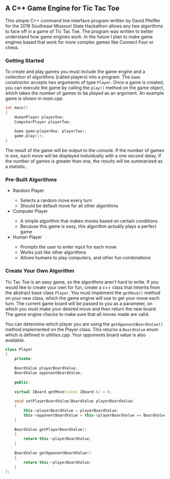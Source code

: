 ## A C++ Game Engine for Tic Tac Toe

This simple C++ command line interface program written by David Pfeiffer for the 2016 Southeast Missouri State Hackathon allows any two algorithms to face off in a game of Tic Tac Toe. The program was written to better understand how game engines work. In the future I plan to make game engines based that work for more complex games like Connect Four or chess.

### Getting Started

To create and play games you must include the game engine and a collection of algorithms (called players) into a program. The <code>Game</code> constructor accepts two arguments of type <code>Player</code>. Once a game is created, you can execute the game by calling the <code>play()</code> method on the game object, which takes the number of games to be played as an argument. An example game is shown in <i>main.cpp</i>.

```c++
int main()
{
	HumanPlayer playerOne;
	ComputerPlayer playerTwo;
	
	Game game(playerOne, playerTwo);
	game.play(1);
}
```

The result of the game will be output to the console. If the number of games is one, each move will be displayed individually with a one second delay. If the number of games is greater than one, the results will be summarized as a statistic.

### Pre-Built Algorithms

<ul>
<li>Random Player</li>
<ul>
<li>Selects a random move every turn</li>
<li>Should be default move for all other algorithms</li>
</ul>
<li>Computer Player</li>
<ul>
<li>A simple algorithm that makes moves based on certain conditions</li>
<li>Because this game is easy, this algorithm actually plays a perfect game</li>
</ul>
<li>Human Player</li>
<ul>
<li>Prompts the user to enter input for each move</li>
<li>Works just like other algorithms</li>
<li>Allows humans to play computers, and other fun combinations</li>
</ul>
</ul>

### Create Your Own Algorithm

Tic Tac Toe is an easy game, so the algorithms aren't hard to write. If you would like to create your own for fun, create a c++ class that inherits from the abstract base class <code>Player</code>. You must implement the <code>getMove()</code> method on your new class, which the game engine will use to get your move each turn. The current game board will be passed to you as a parameter, on which you must make your desired move and then return the new board. The game engine checks to make sure that all moves made are valid.

You can determine which player you are using the <code>getOpponentBoardValue()</code> method implemented on the Player class. This returns a <code>BoardValue</code> enum which is defined in <i>utilities.cpp</i>. Your opponents board value is also available.

```c++
class Player
{
	private:
	
	BoardValue playerBoardValue;
	BoardValue opponentBoardValue;
	
	public:
	
	virtual IBoard getMove(const IBoard &) = 0;
	
	void setPlayerBoardValue(BoardValue playerBoardValue)
	{
		this->playerBoardValue = playerBoardValue;
		this->opponentBoardValue = this->playerBoardValue == BoardValue::X ? BoardValue::O : BoardValue::X;
	}
	
	BoardValue getPlayerBoardValue()
	{
		return this->playerBoardValue;
	}
	
	BoardValue getOpponentBoardValue()
	{
		return this->playerBoardValue;
	}
};
```
